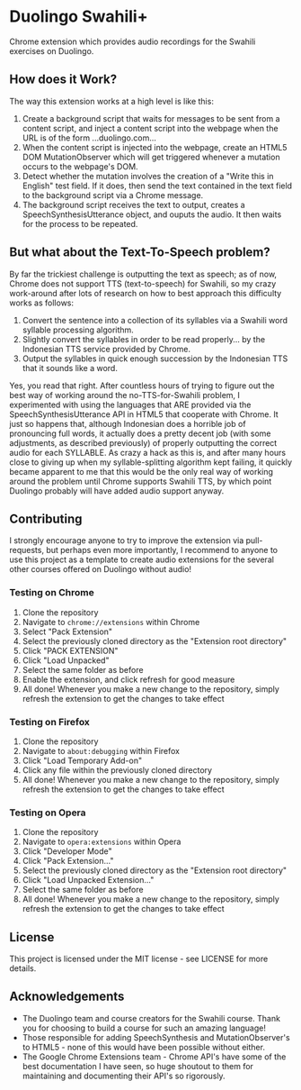 # Duolingo Swahili+ #
Chrome extension which provides audio recordings for the Swahili exercises on 
Duolingo.

## How does it Work? ##
The way this extension works at a high level is like this:
1. Create a background script that waits for messages to be sent from a 
content script, and inject a content script into the webpage when the URL
is of the form ...duolingo.com...
2. When the content script is injected into the webpage, create an HTML5
DOM MutationObserver which will get triggered whenever a mutation occurs to
the webpage's DOM.
3. Detect whether the mutation involves the creation of a "Write this in English"
test field. If it does, then send the text contained in the text field to the
background script via a Chrome message.
4. The background script receives the text to output, creates a SpeechSynthesisUtterance
object, and ouputs the audio. It then waits for the process to be repeated.

## But what about the Text-To-Speech problem? ##
By far the trickiest challenge is outputting the text as speech; as of now, Chrome 
does not support TTS (text-to-speech) for Swahili, so my crazy work-around after
lots of research on how to best approach this difficulty works as follows:
1. Convert the sentence into a collection of its syllables via a Swahili
word syllable processing algorithm.
2. Slightly convert the syllables in order to be read properly... by the 
Indonesian TTS service provided by Chrome.
3. Output the syllables in quick enough succession by the Indonesian TTS that
it sounds like a word.

Yes, you read that right. After countless hours of trying to figure out the best
way of working around the no-TTS-for-Swahili problem, I experimented with using the
languages that ARE provided via the SpeechSynthesisUtterance API in HTML5 that 
cooperate with Chrome. It just so happens that, although Indonesian does a 
horrible job of pronouncing full words, it actually does a pretty decent job (with 
some adjustments, as described previously) of properly outputting the correct
audio for each SYLLABLE. As crazy a hack as this is, and after many hours close to 
giving up when my syllable-splitting algorithm kept failing, it quickly became apparent
to me that this would be the only real way of working around the problem until 
Chrome supports Swahili TTS, by which point Duolingo probably will have added audio 
support anyway. 

## Contributing ##
I strongly encourage anyone to try to improve the extension via pull-requests, but perhaps even more importantly, I recommend to anyone to use this project as a template to create audio extensions for the several other courses offered on Duolingo without audio!

### Testing on Chrome ###
1. Clone the repository
2. Navigate to `chrome://extensions` within Chrome
3. Select "Pack Extension"
4. Select the previously cloned directory as the "Extension root directory"
5. Click "PACK EXTENSION"
6. Click "Load Unpacked"
7. Select the same folder as before
8. Enable the extension, and click refresh for good measure
9. All done! Whenever you make a new change to the repository, simply refresh the extension to get the changes to take effect

### Testing on Firefox ###
1. Clone the repository
2. Navigate to `about:debugging` within Firefox
3. Click "Load Temporary Add-on"
4. Click any file within the previously cloned directory
5. All done! Whenever you make a new change to the repository, simply refresh the extension to get the changes to take effect

### Testing on Opera ###
1. Clone the repository
2. Navigate to `opera:extensions` within Opera
3. Click "Developer Mode"
4. Click "Pack Extension..."
5. Select the previously cloned directory as the "Extension root directory"
6. Click "Load Unpacked Extension..."
7. Select the same folder as before
8. All done! Whenever you make a new change to the repository, simply refresh the extension to get the changes to take effect


## License ##
This project is licensed under the MIT license - see LICENSE for more details.

## Acknowledgements ##
* The Duolingo team and course creators for the Swahili course. Thank you for choosing to build
a course for such an amazing language!
* Those responsible for adding SpeechSynthesis and MutationObserver's to HTML5 - none of this would have been possible without either.
* The Google Chrome Extensions team - Chrome API's have some of the best documentation I have seen, so huge shoutout to them for maintaining and documenting their API's so rigorously.



